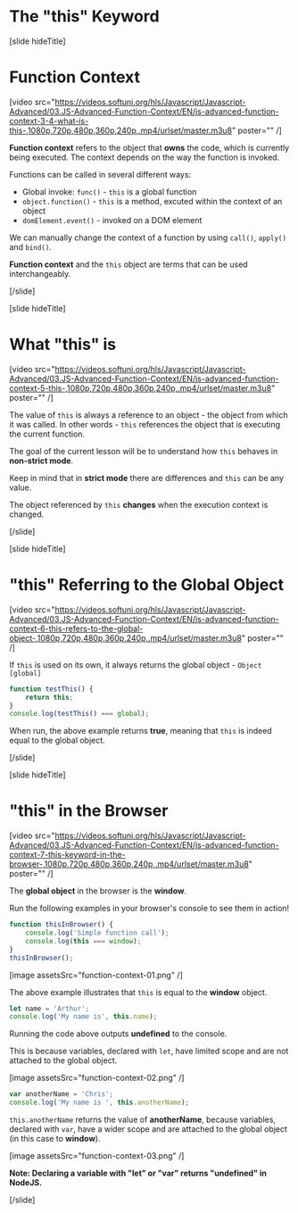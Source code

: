 # The "this" Keyword

[slide hideTitle]

# Function Context

[video src="https://videos.softuni.org/hls/Javascript/Javascript-Advanced/03.JS-Advanced-Function-Context/EN/js-advanced-function-context-3-4-what-is-this-,1080p,720p,480p,360p,240p,.mp4/urlset/master.m3u8" poster="" /]

**Function context** refers to the object that **owns** the code, which is currently being executed. The context depends on the way the function is invoked. 

Functions can be called in several different ways:
 - Global invoke: `func()` - `this` is a global function
 - `object.function()` - `this` is a method, excuted within the context of an object
 - `domElement.event()` - invoked on a DOM element

 We can manually change the context of a function by using `call()`, `apply()` and `bind()`.

 **Function context** and the `this` object are terms that can be used interchangeably. 
 
[/slide]

[slide hideTitle]

# What "this" is

[video src="https://videos.softuni.org/hls/Javascript/Javascript-Advanced/03.JS-Advanced-Function-Context/EN/js-advanced-function-context-5-this-,1080p,720p,480p,360p,240p,.mp4/urlset/master.m3u8" poster="" /]

The value of `this` is always a reference to an object - the object from which it was called. In other words - `this` references the object that is executing the current function.

The goal of the current lesson will be to understand how `this` behaves in **non-strict mode**. 

Keep in mind that in **strict mode** there are differences and `this` can be any value.

The object referenced by `this` **changes** when the execution context is changed.

[/slide]

[slide hideTitle]

# "this" Referring to the Global Object

[video src="https://videos.softuni.org/hls/Javascript/Javascript-Advanced/03.JS-Advanced-Function-Context/EN/js-advanced-function-context-6-this-refers-to-the-global-object-,1080p,720p,480p,360p,240p,.mp4/urlset/master.m3u8" poster="" /]

If `this` is used on its own, it always returns the global object - `Object [global]`

```js live
function testThis() {
    return this;
}
console.log(testThis() === global);
```

When run, the above example returns **true**, meaning that `this` is indeed equal to the global object.

[/slide]

[slide hideTitle]

# "this" in the Browser

[video src="https://videos.softuni.org/hls/Javascript/Javascript-Advanced/03.JS-Advanced-Function-Context/EN/js-advanced-function-context-7-this-keyword-in-the-browser-,1080p,720p,480p,360p,240p,.mp4/urlset/master.m3u8" poster="" /]

The **global object** in the browser is the **window**. 

Run the following examples in your browser's console to see them in action!

```js
function thisInBrowser() {
    console.log('Simple function call');
    console.log(this === window);
}
thisInBrowser();
 ```

[image assetsSrc="function-context-01.png" /]

The above example illustrates that `this` is equal to the **window** object.

```js
let name = 'Arthur';
console.log('My name is', this.name);
```

Running the code above outputs **undefined** to the console.

This is because variables, declared with `let`, have limited scope and are not attached to the global object.

[image assetsSrc="function-context-02.png" /]

```js
var anotherName = 'Chris';
console.log('My name is ', this.anotherName);
```

`this.anotherName` returns the value of **anotherName**, because variables, declared with `var`, have a wider scope and are attached to the global object (in this case to **window**).

[image assetsSrc="function-context-03.png" /]

**Note: Declaring a variable with "let" or "var" returns "undefined" in NodeJS.**

[/slide]

